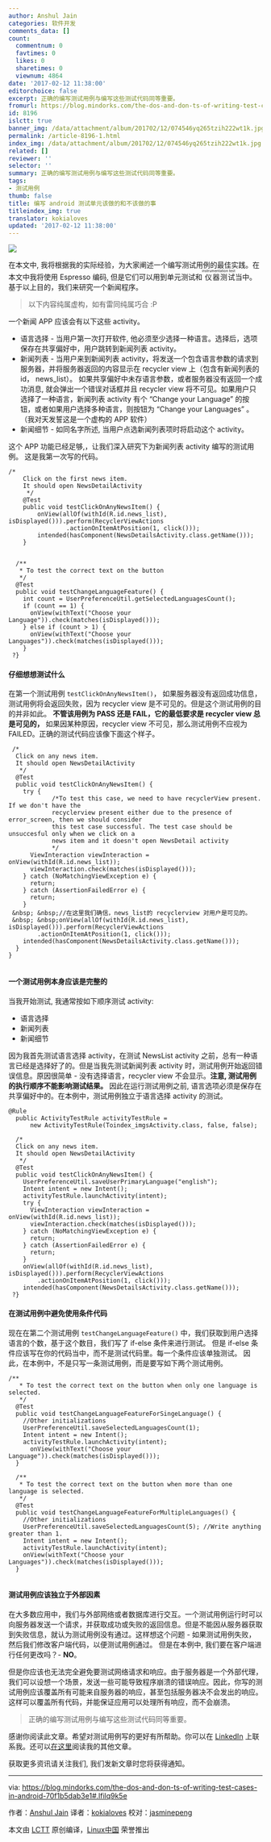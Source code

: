 ```yaml
---
author: Anshul Jain
categories: 软件开发
comments_data: []
count:
  commentnum: 0
  favtimes: 0
  likes: 0
  sharetimes: 0
  viewnum: 4864
date: '2017-02-12 11:38:00'
editorchoice: false
excerpt: 正确的编写测试用例与编写这些测试代码同等重要。
fromurl: https://blog.mindorks.com/the-dos-and-don-ts-of-writing-test-cases-in-android-70f1b5dab3e1#.lfilq9k5e
id: 8196
islctt: true
banner_img: /data/attachment/album/201702/12/074546yq265tzih222wt1k.jpg
permalink: /article-8196-1.html
index_img: /data/attachment/album/201702/12/074546yq265tzih222wt1k.jpg.thumb.jpg
related: []
reviewer: ''
selector: ''
summary: 正确的编写测试用例与编写这些测试代码同等重要。
tags:
- 测试用例
thumb: false
title: 编写 android 测试单元该做的和不该做的事
titleindex_img: true
translator: kokialoves
updated: '2017-02-12 11:38:00'
---
```


![](/data/attachment/album/201702/12/074546yq265tzih222wt1k.jpg)


在本文中, 我将根据我的实际经验，为大家阐述一个编写测试用例的最佳实践。在本文中我将使用 Espresso 编码, 但是它们可以用到单元测试和<ruby> 仪器测试 <rp>  （ </rp> <rt>  instrumentation test </rt> <rp>  ） </rp></ruby>当中。基于以上目的，我们来研究一个新闻程序。



> 
> 以下内容纯属虚构，如有雷同纯属巧合 :P
> 
> 
> 


一个新闻 APP 应该会有以下这些 activity。


* 语言选择 - 当用户第一次打开软件, 他必须至少选择一种语言。选择后，选项保存在共享偏好中，用户跳转到新闻列表 activity。
* 新闻列表 - 当用户来到新闻列表 activity，将发送一个包含语言参数的请求到服务器，并将服务器返回的内容显示在 recycler view 上（包含有新闻列表的 id， news\_list）。 如果共享偏好中未存语言参数，或者服务器没有返回一个成功消息, 就会弹出一个错误对话框并且 recycler view 将不可见。如果用户只选择了一种语言，新闻列表 activity 有个 “Change your Language” 的按钮，或者如果用户选择多种语言，则按钮为 “Change your Languages” 。 （我对天发誓这是一个虚构的 APP 软件）
* 新闻细节 - 如同名字所述, 当用户点选新闻列表项时将启动这个 activity。


这个 APP 功能已经足够,，让我们深入研究下为新闻列表 activity 编写的测试用例。 这是我第一次写的代码。



```
/*
    Click on the first news item.
    It should open NewsDetailActivity
     */
    @Test
    public void testClickOnAnyNewsItem() {
        onView(allOf(withId(R.id.news_list), isDisplayed())).perform(RecyclerViewActions
                .actionOnItemAtPosition(1, click()));
        intended(hasComponent(NewsDetailsActivity.class.getName()));
    }


  /**
   * To test the correct text on the button
   */
  @Test
  public void testChangeLanguageFeature() {
    int count = UserPreferenceUtil.getSelectedLanguagesCount();
    if (count == 1) {
      onView(withText("Choose your Language")).check(matches(isDisplayed()));
    } else if (count > 1) {
      onView(withText("Choose your Languages")).check(matches(isDisplayed()));
    }
 ?}

```

#### 仔细想想测试什么


在第一个测试用例 `testClickOnAnyNewsItem()`， 如果服务器没有返回成功信息，测试用例将会返回失败，因为 recycler view 是不可见的。但是这个测试用例的目的并非如此。 **不管该用例为 PASS 还是 FAIL，它的最低要求是 recycler view 总是可见的，** 如果因某种原因，recycler view 不可见，那么测试用例不应视为 FAILED。正确的测试代码应该像下面这个样子。



```
 /*
  Click on any news item.
  It should open NewsDetailActivity
   */
  @Test
  public void testClickOnAnyNewsItem() {
    try {
            /*To test this case, we need to have recyclerView present. If we don't have the
            recyclerview present either due to the presence of error_screen, then we should consider
            this test case successful. The test case should be unsuccesful only when we click on a
            news item and it doesn't open NewsDetail activity
            */
      ViewInteraction viewInteraction = onView(withId(R.id.news_list));
      viewInteraction.check(matches(isDisplayed()));
    } catch (NoMatchingViewException e) {
      return;
    } catch (AssertionFailedError e) {
      return;
    }
 &nbsp; &nbsp;//在这里我们确信，news_list的 recyclerview 对用户是可见的。
 &nbsp; &nbsp;onView(allOf(withId(R.id.news_list), isDisplayed())).perform(RecyclerViewActions
        .actionOnItemAtPosition(1, click()));
    intended(hasComponent(NewsDetailsActivity.class.getName()));
  }
}


```

#### 一个测试用例本身应该是完整的


当我开始测试, 我通常按如下顺序测试 activity:


* 语言选择
* 新闻列表
* 新闻细节


因为我首先测试语言选择 activity，在测试 NewsList activity 之前，总有一种语言已经是选择好了的。但是当我先测试新闻列表 activity 时，测试用例开始返回错误信息。原因很简单 - 没有选择语言，recycler view 不会显示。**注意, 测试用例的执行顺序不能影响测试结果。** 因此在运行测试用例之前, 语言选项必须是保存在共享偏好中的。在本例中，测试用例独立于语言选择 activity 的测试。



```
@Rule
  public ActivityTestRule activityTestRule =
      new ActivityTestRule(Toindex_imgsActivity.class, false, false);

  /*
  Click on any news item.
  It should open NewsDetailActivity
   */
  @Test
  public void testClickOnAnyNewsItem() {
    UserPreferenceUtil.saveUserPrimaryLanguage("english");
    Intent intent = new Intent();
    activityTestRule.launchActivity(intent);
    try {
      ViewInteraction viewInteraction = onView(withId(R.id.news_list));
      viewInteraction.check(matches(isDisplayed()));
    } catch (NoMatchingViewException e) {
      return;
    } catch (AssertionFailedError e) {
      return;
    }
    onView(allOf(withId(R.id.news_list), isDisplayed())).perform(RecyclerViewActions
        .actionOnItemAtPosition(1, click()));
    intended(hasComponent(NewsDetailsActivity.class.getName()));
 ?}

```

#### 在测试用例中避免使用条件代码


现在在第二个测试用例 `testChangeLanguageFeature()` 中，我们获取到用户选择语言的个数，基于这个数目，我们写了 if-else 条件来进行测试。 但是 if-else 条件应该写在你的代码当中，而不是测试代码里。每一个条件应该单独测试。 因此，在本例中，不是只写一条测试用例，而是要写如下两个测试用例。



```
/**
   * To test the correct text on the button when only one language is selected.
   */
  @Test
  public void testChangeLanguageFeatureForSingeLanguage() {
    //Other initializations
    UserPreferenceUtil.saveSelectedLanguagesCount(1);
    Intent intent = new Intent();
    activityTestRule.launchActivity(intent);
      onView(withText("Choose your Language")).check(matches(isDisplayed()));
  }

  /**
   * To test the correct text on the button when more than one language is selected.
   */
  @Test
  public void testChangeLanguageFeatureForMultipleLanguages() {
    //Other initializations
    UserPreferenceUtil.saveSelectedLanguagesCount(5); //Write anything greater than 1.
    Intent intent = new Intent();
    activityTestRule.launchActivity(intent);
    onView(withText("Choose your Languages")).check(matches(isDisplayed()));
  }


```

#### 测试用例应该独立于外部因素


在大多数应用中，我们与外部网络或者数据库进行交互。一个测试用例运行时可以向服务器发送一个请求，并获取成功或失败的返回信息。但是不能因从服务器获取到失败信息，就认为测试用例没有通过。这样想这个问题 - 如果测试用例失败，然后我们修改客户端代码，以便测试用例通过。 但是在本例中, 我们要在客户端进行任何更改吗？- **NO**。


但是你应该也无法完全避免要测试网络请求和响应。由于服务器是一个外部代理，我们可以设想一个场景，发送一些可能导致程序崩溃的错误响应。因此，你写的测试用例应该覆盖所有可能来自服务器的响应，甚至包括服务器决不会发出的响应。这样可以覆盖所有代码，并能保证应用可以处理所有响应，而不会崩溃。



> 
> 正确的编写测试用例与编写这些测试代码同等重要。
> 
> 
> 


感谢你阅读此文章。希望对测试用例写的更好有所帮助。你可以在 [LinkedIn](http://www.linkedin.com/in/anshul-jain-b7082573) 上联系我。还可以[在这里](https://medium.com/@anshuljain)阅读我的其他文章。


获取更多资讯请关注我们, 我们发新文章时您将获得通知。




---


via: <https://blog.mindorks.com/the-dos-and-don-ts-of-writing-test-cases-in-android-70f1b5dab3e1#.lfilq9k5e>


作者：[Anshul Jain](https://blog.mindorks.com/@anshuljain?source=post_header_lockup) 译者：[kokialoves](https://github.com/kokialoves) 校对：[jasminepeng](https://github.com/jasminepeng)


本文由 [LCTT](https://github.com/LCTT/TranslateProject) 原创编译，[Linux中国](https://linux.cn/) 荣誉推出